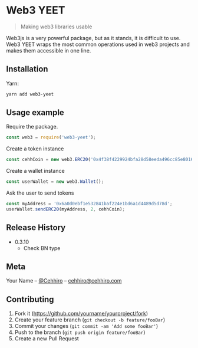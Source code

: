# Web3 YEET
> Making web3 libraries usable

Web3js is a very powerful package, but as it stands, it is difficult to use. Web3 YEET wraps the most common operations used in web3 projects and makes them accessible in one line.

## Installation

Yarn:

```sh
yarn add web3-yeet
```


## Usage example

Require the package.
```js
const web3 = require('web3-yeet');
```

Create a token instance
```js
const cehhCoin = new web3.ERC20('0x4f38f4229924bfa28d58eeda496cc85e8016bccc');
```

Create a wallet instance
```js
const userWallet = new web3.Wallet();
```

Ask the user to send tokens
```js
const myAddress = '0x6a0d0ebf1e532841baf224e1bd6a1d4489d5d78d';
userWallet.sendERC20(myAddress, 2, cehhCoin);
```

## Release History

* 0.3.10
    * Check BN type


## Meta

Your Name – [@Cehhiro](https://twitter.com/Cehhiro) – cehhiro@cehhiro.com

## Contributing

1. Fork it (<https://github.com/yourname/yourproject/fork>)
2. Create your feature branch (`git checkout -b feature/fooBar`)
3. Commit your changes (`git commit -am 'Add some fooBar'`)
4. Push to the branch (`git push origin feature/fooBar`)
5. Create a new Pull Request
